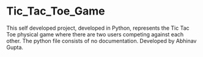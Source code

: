 # Tic_Tac_Toe_Game
This self developed project, developed in Python, represents the Tic Tac Toe physical game where there are two users competing against each other.
The python file consists of no documentation.
Developed by Abhinav Gupta.
